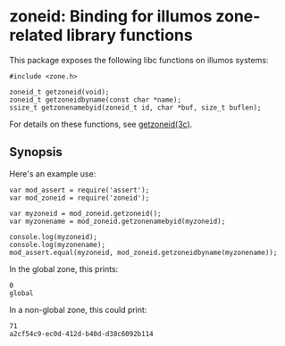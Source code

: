 # zoneid: Binding for illumos zone-related library functions

This package exposes the following libc functions on illumos systems:

    #include <zone.h>

    zoneid_t getzoneid(void);
    zoneid_t getzoneidbyname(const char *name);
    ssize_t getzonenamebyid(zoneid_t id, char *buf, size_t buflen);

For details on these functions, see
[getzoneid(3c)](http://illumos.org/man/3c/getzoneid).


## Synopsis

Here's an example use:

    var mod_assert = require('assert');
    var mod_zoneid = require('zoneid');

    var myzoneid = mod_zoneid.getzoneid();
    var myzonename = mod_zoneid.getzonenamebyid(myzoneid);

    console.log(myzoneid);
    console.log(myzonename);
    mod_assert.equal(myzoneid, mod_zoneid.getzoneidbyname(myzonename));

In the global zone, this prints:

    0
    global

In a non-global zone, this could print:

    71
    a2cf54c9-ec0d-412d-b40d-d38c6092b114
